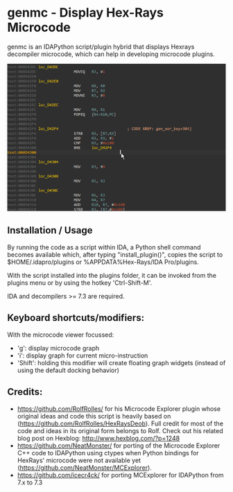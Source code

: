 # genmc - Display Hex-Rays Microcode

genmc is an IDAPython script/plugin hybrid that displays Hexrays decompiler
microcode, which can help in developing microcode plugins.

![genmc animated gif](/rsrc/genmc.gif?raw=true)

## Installation / Usage
By running the code as a script within IDA, a Python shell command becomes
available which, after typing "install_plugin()", copies the script to
$HOME/.idapro/plugins or %APPDATA%Hex-Rays/IDA Pro/plugins.

With the script installed into the plugins folder, it can be invoked from
the plugins menu or by using the hotkey 'Ctrl-Shift-M'.

IDA and decompilers >= 7.3 are required.

## Keyboard shortcuts/modifiers:
With the microcode viewer focussed:

- 'g': display microcode graph
- 'i': display graph for current micro-instruction
- 'Shift': holding this modifier will create floating graph widgets (instead of using the default docking behavior)

## Credits:
- https://github.com/RolfRolles/ for his Microcode Explorer plugin whose original ideas and code this script is heavily based on (https://github.com/RolfRolles/HexRaysDeob). Full credit for most of the code and ideas in its original form belongs to Rolf. Check out his related blog post on Hexblog: http://www.hexblog.com/?p=1248 
- https://github.com/NeatMonster/ for porting of the Microcode Explorer C++ code to IDAPython using ctypes when Python bindings for HexRays' microcode were not available yet (https://github.com/NeatMonster/MCExplorer).
- https://github.com/icecr4ck/ for porting MCExplorer for IDAPython from 7.x to 7.3
